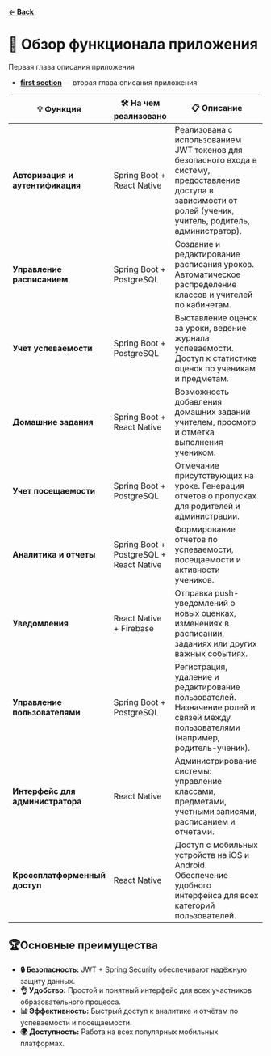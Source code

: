**[← Back](./README.md)**
# 📘 Обзор функционала приложения
Первая глава описания приложения 
- **[first section](./ApplicationDescription/FirstSection/README.md)** — вторая глава описания приложения

|  💡 **Функция**                      |  🛠️ **На чем реализовано**                     | 📋 **Описание**                                                                                                                                                   |
|----------------------------------|--------------------------------------------|---------------------------------------------------------------------------------------------------------------------------------------------------------------|
| **Авторизация и аутентификация** | Spring Boot + React Native                 | Реализована с использованием JWT токенов для безопасного входа в систему, предоставление доступа в зависимости от ролей (ученик, учитель, родитель, администратор). |
| **Управление расписанием**       | Spring Boot + PostgreSQL                   | Создание и редактирование расписания уроков. Автоматическое распределение классов и учителей по кабинетам.                                                     |
| **Учет успеваемости**            | Spring Boot + PostgreSQL                   | Выставление оценок за уроки, ведение журнала успеваемости. Доступ к статистике оценок по ученикам и предметам.                                                 |
| **Домашние задания**             | Spring Boot + React Native                 | Возможность добавления домашних заданий учителем, просмотр и отметка выполнения учеником.                                                                      |
| **Учет посещаемости**            | Spring Boot + PostgreSQL                   | Отмечание присутствующих на уроке. Генерация отчетов о пропусках для родителей и администрации.                                                                |
| **Аналитика и отчеты**           | Spring Boot + PostgreSQL + React Native    | Формирование отчетов по успеваемости, посещаемости и активности учеников.                                                                                      |
| **Уведомления**                  | React Native + Firebase                    | Отправка push-уведомлений о новых оценках, изменениях в расписании, заданиях или других важных событиях.                                                       |
| **Управление пользователями**    | Spring Boot + PostgreSQL                   | Регистрация, удаление и редактирование пользователей. Назначение ролей и связей между пользователями (например, родитель-ученик).                               |
| **Интерфейс для администратора** | React Native                               | Администрирование системы: управление классами, предметами, учетными записями, расписанием и отчетами.                                                         |
| **Кроссплатформенный доступ**    | React Native                               | Доступ с мобильных устройств на iOS и Android. Обеспечение удобного интерфейса для всех категорий пользователей.                                               |


##  🏆Основные преимущества
- **🔒 Безопасность:** JWT + Spring Security обеспечивают надёжную защиту данных.
- **👌 Удобство:** Простой и понятный интерфейс для всех участников образовательного процесса.
- **📊 Эффективность:** Быстрый доступ к аналитике и отчётам по успеваемости и посещаемости.
- **🌍 Доступность:** Работа на всех популярных мобильных платформах.

